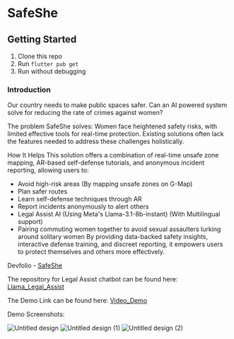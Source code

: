 # SafeShe

## Getting Started

1. Clone this repo
2. Run ` flutter pub get `
3. Run without debugging

### Introduction
Our country needs to make public spaces safer. Can an AI powered system solve for reducing the rate of crimes against women?

The problem SafeShe solves:
Women face heightened safety risks, with limited effective tools for real-time protection. Existing solutions often lack the features needed to address these challenges holistically.

How It Helps
This solution offers a combination of real-time unsafe zone mapping, AR-based self-defense tutorials, and anonymous incident reporting, allowing users to:

* Avoid high-risk areas (By mapping unsafe zones on G-Map)
* Plan safer routes
* Learn self-defense techniques through AR
* Report incidents anonymously to alert others
* Legal Assist AI (Using Meta's Llama-3.1-8b-instant) (With Multilingual support)
* Pairing commuting women together to avoid sexual assaulters lurking around solitary women
By providing data-backed safety insights, interactive defense training, and discreet reporting, it empowers users to protect themselves and others more effectively.

Devfolio - [SafeShe](https://devfolio.co/projects/safeshe-8f37)

The repository for Legal Assist chatbot can be found here: [Llama_Legal_Assist](https://github.com/KeyurMistry123/LegalAssistantLLAMA/tree/main)

The Demo Link can be found here: [Video_Demo](https://drive.google.com/drive/u/1/folders/1L9c7sytg2fMIIYQ7PmGt6PRqMCPovSyD)

Demo Screenshots:

![Untitled design](https://github.com/user-attachments/assets/5e124ae5-3da4-4469-a0e2-beef15865546)
![Untitled design (1)](https://github.com/user-attachments/assets/4d443bef-750e-4bc0-9373-ba8ae2e36228)
![Untitled design (2)](https://github.com/user-attachments/assets/a6a5f2d5-9cd1-481c-9276-a87ed3959e13)

